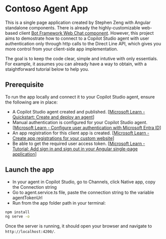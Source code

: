 # Contoso Agent App

This is a single page application created by Stephen Zeng with Angular standalone components. There is already the highly-customizable web-based client [Bot Framework Web Chat component](https://github.com/microsoft/BotFramework-WebChat). However, this project aims to demostrate how to connect to a Copilot Studio agent with user authentication only through http calls to the Direct Line API, which gives you more control from your client-side app implementation.

The goal is to keep the code clear, simple and intutive with only essentials. For example, it assumes you can already have a way to obtain, with a staightforward tutorial below to help you. 

## Prerequisite

To run the app locally and connect it to your Copilot Studio agent, ensure the following are in place:

- A Copilot Studio agent created and published. [[Microsoft Learn - Quickstart: Create and deploy an agent](https://learn.microsoft.com/en-us/microsoft-copilot-studio/fundamentals-get-started)]
- Manual authentication is configured for your Copilot Studio agent. [[Microsoft Learn - Configure user authentication with Microsoft Entra ID](https://learn.microsoft.com/en-us/microsoft-copilot-studio/configuration-authentication-azure-ad)]
- An app registration for this client app is created. [[Microsoft Learn - Create app registrations for your custom website](https://learn.microsoft.com/en-us/microsoft-copilot-studio/configure-sso)]
- Be able to get the required user access token. [[Microsoft Learn - Tutorial: Add sign in and sign out in your Angular single-page application](https://learn.microsoft.com/en-us/entra/identity-platform/tutorial-single-page-apps-angular-sign-in-users-app)]

## Launch the app

- In your agent in Copilot Studio, go to Channels, click Native app, copy the Connection string
- Go to agent.service.ts file, paste the connection string to the variable agentTokenUrl
- Run from the app folder path in your terminal:

```bash
npm install
ng serve -o
```

Once the server is running, it should open your browser and navigate to `http://localhost:4200/`. 